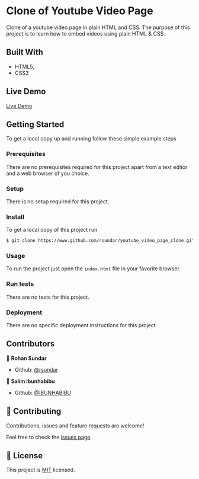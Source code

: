 # Clone of Youtube Video Page

Clone of a youtube video page in plain HTML and CSS.
The purpose of this project is to learn how to embed videos using plain HTML & CSS.

## Built With

- HTML5,
- CSS3

## Live Demo

 [Live Demo](https://htmlpreview.github.io/?https://github.com/rsundar/youtube_video_page_clone/blob/development_branch/index.html)

## Getting Started

To get a local copy up and running follow these simple example steps

### Prerequisites

There are no prerequisites required for this project apart from a text editor and a web browser of you choice.

### Setup

There is no setup required for this project.

### Install

To get a local copy of this project run 
```bash
$ git clone https://www.github.com/rsundar/youtube_video_page_clone.git
```

### Usage

To run the project just open the ```index.html``` file in your favorite browser.


### Run tests

There are no tests for this project.

### Deployment

There are no specific deployment instructions for this project.

## Contributors

👤 **Rohan Sundar**
- Github: [@rsundar](https://www.github.com/rsundar)

👤 **Salim Ibunhabibu**
- Github: [@IBUNHABIBU](https://www.github.com/IBUNHABIBU)

## 🤝 Contributing

Contributions, issues and feature requests are welcome!

Feel free to check the [issues page](issues/).

## 📝 License

This project is [MIT](https://github.com/rsundar/youtube_video_page_clone/tree/master/LICENSE) licensed.
